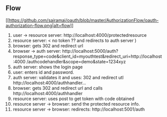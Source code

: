 Flow
----
[[https://github.com/sairamaj/oauth/blob/master/AuthorizationFlow/oauth-authorization-flow.png|alt=flow]]

1. user -> resource server: http://localhost:4000/protectedresource
2. resource server: < no token ?? and redirects to auth server )
3. browser: gets 302 and redirect url
4. browser -> auth server: http://localhost:5000/auth?response_type=code&client_id=myouthtest&redirect_uri=http://localhost:4000
/authcodehandler&scope=demo&state=1234xyz
5. auth server: shows the login page
6. user: enters id and password.
7. auth server: validates it and uses: 302 and redirect utl http://localhost:4000/authhandler...
8. browser: gets 302 and redirect url and calls http://localhost:4000/authhandler
9. resource server: uses post to get token with code obtained
10. resource server -> browser: send the protected resource info.
11. resource server -> browser: redirects: http://localhost:5001/auth

